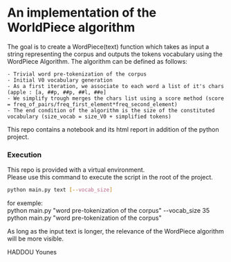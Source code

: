 # An implementation of the WorldPiece algorithm
The goal is to create a WordPiece(text) function which takes as input a string representing the corpus and outputs the tokens vocabulary using the WordPiece Algorithm.
The algorithm can be defined as follows:

    - Trivial word pre-tokenization of the corpus 
    - Initial V0 vocabulary generation  
    - As a first iteration, we associate to each word a list of it's chars (apple : [a, ##p, ##p, ##l, ##e]
    - We simplify trough merges the chars list using a score method (score = freq_of_pairs/freq_first_element*freq_second_element)
    - The end condition of the algorithm is the size of the constituted vocabulary (size_vocab = size_V0 + simplified tokens)

This repo contains a notebook and its html report in addition of the python project.

### Execution
This repo is provided with a virtual environment.</br>
Please use this command to execute the script in the root of the project.

```bash
python main.py text [--vocab_size]
```

for exemple:</br>
python main.py "word pre-tokenization of the corpus" --vocab_size 35</br>
python main.py "word pre-tokenization of the corpus"

As long as the input text is longer, the relevance of the WordPiece algorithm will be more visible.


HADDOU Younes
